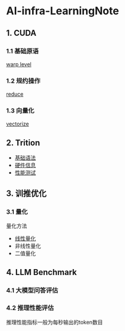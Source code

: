 # AI-infra-LearningNote

## 1. CUDA

### 1.1 基础原语

[warp level](./cuda/primitives/warp/README.md)


### 1.2 规约操作

[reduce](./cuda/reduce/README.md)


### 1.3 向量化

[vectorize](./cuda/vectorize/)

## 2. Trition

- [基础语法](./Triton/basic/README.md)
- [硬件信息]()
- [性能测试]()

## 3. 训推优化

### 3.1 量化
量化方法 
- [线性量化](./quant/linearQuant/README.md)
- 非线性量化
- 二值量化

## 4. LLM Benchmark

### 4.1 大模型问答评估

### 4.2 推理性能评估

推理性能指标一般为每秒输出的token数目

